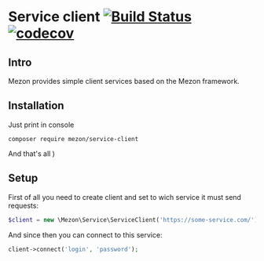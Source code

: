 # Service client [![Build Status](https://travis-ci.com/alexdodonov/mezon-service-client.svg?branch=master)](https://travis-ci.com/alexdodonov/mezon-mezon-service-client) [![codecov](https://codecov.io/gh/alexdodonov/mezon-mezon-service-client/branch/master/graph/badge.svg)](https://codecov.io/gh/alexdodonov/mezon-mezon-service-client)
## Intro

Mezon provides simple client services based on the Mezon framework.

## Installation

Just print in console

```
composer require mezon/service-client
```

And that's all )

## Setup

First of all you need to create client and set to wich service it must send requests:

```PHP
$client = new \Mezon\Service\ServiceClient('https://some-service.com/');
```

And since then you can connect to this service:

```PHP
client->connect('login', 'password');
```